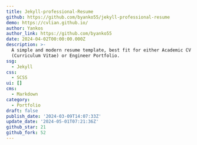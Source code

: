 ```yaml
---
title: Jekyll-professional-Resume
github: https://github.com/byanko55/jekyll-professional-resume
demo: https://cvlian.github.io/
author: Yankos
author_link: https://github.com/byanko55
date: 2024-04-02T00:00:00.000Z
description: >-
  A simple and modern resume template, best fit for either Academic CV
  (Curriculum Vitae) or Engineer Portfolio.
ssg:
  - Jekyll
css:
  - SCSS
ui: []
cms:
  - Markdown
category:
  - Portfolio
draft: false
publish_date: '2024-03-09T14:07:33Z'
update_date: '2024-05-01T07:21:36Z'
github_star: 21
github_fork: 52
---
```

